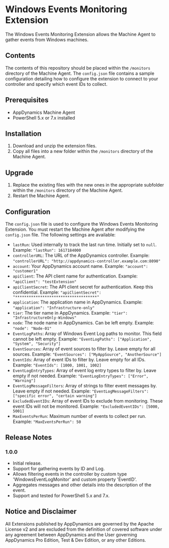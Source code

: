 # Windows Events Monitoring Extension

The Windows Events Monitoring Extension allows the Machine Agent to gather events from Windows machines.

## Contents

The contents of this repository should be placed within the `/monitors` directory of the Machine Agent. The `config.json` file contains a sample configuration detailing how to configure the extension to connect to your controller and specify which event IDs to collect.

## Prerequisites

- AppDynamics Machine Agent
- PowerShell 5.x or 7.x installed

## Installation

1. Download and unzip the extension files.
2. Copy all files into a new folder within the `/monitors` directory of the Machine Agent.

## Upgrade

1. Replace the existing files with the new ones in the appropriate subfolder within the `/monitors` directory of the Machine Agent.
2. Restart the Machine Agent.

## Configuration

The `config.json` file is used to configure the Windows Events Monitoring Extension. You must restart the Machine Agent after modifying the `config.json` file. The following settings are available:

- `lastRun`: Used internally to track the last run time. Initially set to `null`. Example: `"lastRun": 1617184000`
- `controllerURL`: The URL of the AppDynamics controller. Example: `"controllerURL": "http://appdynamics-controller.example.com:8090"`
- `account`: Your AppDynamics account name. Example: `"account": "customer1"`
- `apiClient`: The API client name for authentication. Example: `"apiClient": "testExtension"`
- `apiClientSecret`: The API client secret for authentication. Keep this confidential. Example: `"apiClientSecret": "************************************"`
- `application`: The application name in AppDynamics. Example: `"application": "Infrastructure-only"`
- `tier`: The tier name in AppDynamics. Example: `"tier": "InfrastructureOnly-Windows"`
- `node`: The node name in AppDynamics. Can be left empty. Example: `"node": "Node-01"`
- `EventLogPaths`: Array of Windows Event Log paths to monitor. This field cannot be left empty. Example: `"EventLogPaths": ["Application", "System", "Security"]`
- `EventSources`: Array of event sources to filter by. Leave empty for all sources. Example: `"EventSources": ["MyAppSource", "AnotherSource"]`
- `EventIds`: Array of event IDs to filter by. Leave empty for all IDs. Example: `"EventIds": [1000, 1001, 1002]`
- `EventLogEntryTypes`: Array of event log entry types to filter by. Leave empty if not needed. Example: `"EventLogEntryTypes": ["Error", "Warning"]`
- `EventLogMessageFilters`: Array of strings to filter event messages by. Leave empty if not needed. Example: `"EventLogMessageFilters": ["specific error", "certain warning"]`
- `ExcludedEventIDs`: Array of event IDs to exclude from monitoring. These event IDs will not be monitored. Example: `"ExcludedEventIDs": [5000, 5001]`
- `MaxEventsPerRun`: Maximum number of events to collect per run. Example: `"MaxEventsPerRun": 50`

## Release Notes

### 1.0.0

- Initial release.
- Support for gathering events by ID and Log.
- Allows filtering events in the controller by custom type 'WindowsEventLogMonitor' and custom property 'EventID'.
- Aggregates messages and other details into the description of the event.
- Support and tested for PowerShell 5.x and 7.x.

## Notice and Disclaimer

All Extensions published by AppDynamics are governed by the Apache License v2 and are excluded from the definition of covered software under any agreement between AppDynamics and the User governing AppDynamics Pro Edition, Test & Dev Edition, or any other Editions.
